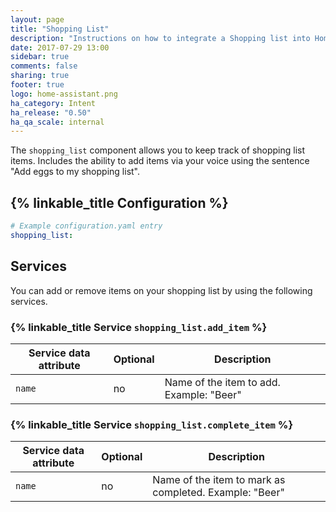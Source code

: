 ```yaml
---
layout: page
title: "Shopping List"
description: "Instructions on how to integrate a Shopping list into Home Assistant using Intent."
date: 2017-07-29 13:00
sidebar: true
comments: false
sharing: true
footer: true
logo: home-assistant.png
ha_category: Intent
ha_release: "0.50"
ha_qa_scale: internal
---
```


The `shopping_list` component allows you to keep track of shopping list items. Includes the ability to add items via your voice using the sentence "Add eggs to my shopping list".

## {% linkable_title Configuration %}

```yaml
# Example configuration.yaml entry
shopping_list:
```

## Services

You can add or remove items on your shopping list by using the following services.

### {% linkable_title Service `shopping_list.add_item` %}

| Service data attribute | Optional | Description                                            |
|------------------------|----------|--------------------------------------------------------|
| `name`                 |       no | Name of the item to add. Example: "Beer"               |

### {% linkable_title Service `shopping_list.complete_item` %}

| Service data attribute | Optional | Description                                            |
|------------------------|----------|--------------------------------------------------------|
| `name`                 |       no | Name of the item to mark as completed. Example: "Beer" |

